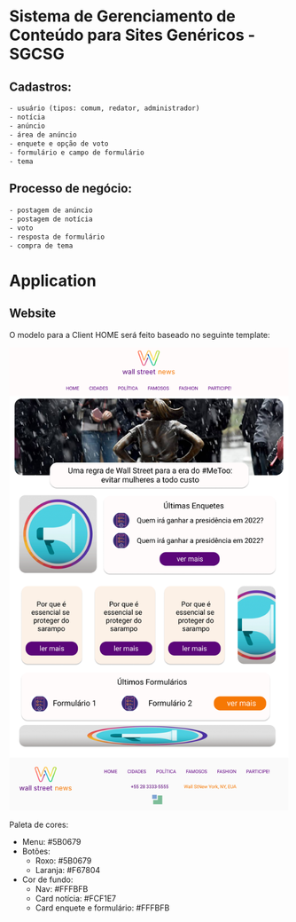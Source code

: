 # Sistema de Gerenciamento de Conteúdo para Sites Genéricos - SGCSG
## Cadastros:
```
- usuário (tipos: comum, redator, administrador)
- notícia
- anúncio
- área de anúncio
- enquete e opção de voto
- formulário e campo de formulário
- tema
```
## Processo de negócio:
```
- postagem de anúncio
- postagem de notícia
- voto
- resposta de formulário
- compra de tema
```

# Application

## Website

O modelo para a Client HOME será feito baseado no seguinte template:

![Template](/frontend/website/assets/img/SGCSGhome.png)

Paleta de cores:

- Menu: #5B0679
- Botões: 
    - Roxo: #5B0679
    - Laranja: #F67804
- Cor de fundo: 
    - Nav: #FFFBFB
    - Card notícia: #FCF1E7
    - Card enquete e formulário: #FFFBFB 

